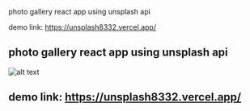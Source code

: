 photo gallery react app using unsplash api

demo link: https://unsplash8332.vercel.app/

## photo gallery react app using unsplash api 

![alt text](https://scontent.fixc4-1.fna.fbcdn.net/v/t1.0-9/118852462_952383718574281_3947575317602755467_o.jpg?_nc_cat=108&_nc_sid=730e14&_nc_ohc=nCHe4Wj0TJ4AX8ZKs3K&_nc_ht=scontent.fixc4-1.fna&oh=59af11219eab1eae4703ad813e4147ea&oe=5F7E4DEE)

## demo link: https://unsplash8332.vercel.app/
